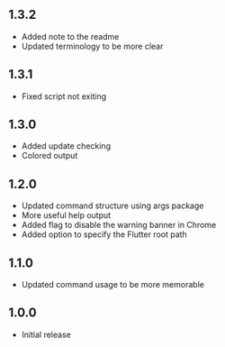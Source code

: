 ## 1.3.2
- Added note to the readme
- Updated terminology to be more clear

## 1.3.1
- Fixed script not exiting

## 1.3.0
- Added update checking
- Colored output

## 1.2.0
- Updated command structure using args package
- More useful help output
- Added flag to disable the warning banner in Chrome
- Added option to specify the Flutter root path

## 1.1.0
- Updated command usage to be more memorable

## 1.0.0
- Initial release
